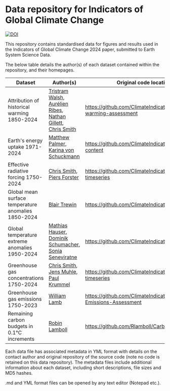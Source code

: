 # Data repository for Indicators of Global Climate Change

[![DOI](https://zenodo.org/badge/DOI/10.5281/zenodo.7883757.svg)](https://doi.org/10.5281/zenodo.7883757)

This repository contains standardised data for figures and results used in the
Indicators of Global Climate Change 2024 paper, submitted to Earth System Science Data.

The below table details the author(s) of each dataset contained within the repository, and their homepages.

| Dataset | Author(s) | Original code location(s) |
| ------- | --------- | ------------------------ |
| Attribution of historical warming 1850-2024 | [Tristram Walsh](https://www.torch.ox.ac.uk/people/tristram-walsh),<br>[Aurélien Ribes](https://www.umr-cnrm.fr/spip.php?article23&lang=en),<br>[Nathan Gillett](https://profils-profiles.science.gc.ca/en/profile/dr-nathan-gillett),<br>[Chris Smith](https://cjsmith.be) | https://github.com/ClimateIndicator/anthropogenic-warming-assessment |
| Earth's energy uptake 1971-2024 | [Matthew Palmer](https://www.metoffice.gov.uk/research/people/matt-palmer),<br>[Karina von Schuckmann](http://kvonschuckmann.com/) | https://github.com/ClimateIndicator/ocean-heat-content |
| Effective radiative forcing 1750-2024 | [Chris Smith](https://cjsmith.be),<br>[Piers Forster](https://environment.leeds.ac.uk/see/staff/1267/professor-piers-forster) | https://github.com/ClimateIndicator/forcing-timeseries |
| Global mean surface temperature anomalies 1850-2024 | [Blair Trewin](https://community.wmo.int/en/contacts/mr-blair-trewin) | https://github.com/ClimateIndicator/GMST |
| Global temperature extreme anomalies 1950-2024 | [Mathias Hauser](https://iac.ethz.ch/people-iac/person-detail.html?persid=146568),<br> [Dominik Schumacher](https://usys.ethz.ch/en/people/profile.MTcwNDMx.TGlzdC82MzcsMzIwMTk3MjIy.html),<br> [Sonia Seneviratne](https://iac.ethz.ch/people-iac/person-detail.NTQ3Nzg=.TGlzdC82MzcsLTE5NDE2NTk2NTg=.html) | https://github.com/ClimateIndicator/cip_extremes |
| Greenhouse gas concentrations 1750-2024 | [Chris Smith](https://cjsmith.be),<br> [Jens Muhle](https://jmuhle.scrippsprofiles.ucsd.edu/),<br> [Paul Krummel](https://people.csiro.au/k/p/paul-krummel) | https://github.com/ClimateIndicator/forcing-timeseries |
| Greenhouse gas emissions 1750-2023| [William Lamb](https://www.mcc-berlin.net/en/about/team/lamb-william.html) | https://github.com/ClimateIndicator/GHG-Emissions-Assessment |
| Remaining carbon budgets in 0.1°C increments | [Robin Lamboll](https://www.imperial.ac.uk/people/r.lamboll) | https://github.com/Rlamboll/CarbonBudget |

Each data file has associated metadata in YML format with details on the contact author
and original repository of the source code (note no code is retained on this data
repository). The metadata files include additional information about each dataset, including short descriptions, file sizes and MD5 hashes.

.md and YML format files can be opened by any text editor (Notepad etc.).
